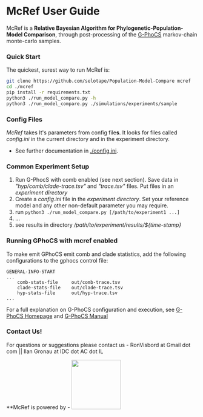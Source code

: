 # McRef User Guide



McRef is a **Relative Bayesian Algorithm for Phylogenetic-Population-Model Comparison**, through post-processing of the [G-PhoCS](http://compgen.cshl.edu/GPhoCS/) markov-chain monte-carlo samples.



### Quick Start
The quickest, surest way to run McRef is:
```bash
git clone https://github.com/selotape/Population-Model-Compare mcref
cd ./mcref
pip install -r requirements.txt
python3 ./run_model_compare.py -h
python3 ./run_model_compare.py ./simulations/experiments/sample
```


### Config Files
*McRef* takes It's parameters from config file**s**. It looks for files called *config.ini* in the current directory and in the experiment directory. 
   * See further documentation in [./config.ini](https://github.com/selotape/Population-Model-Compare/blob/master/config.ini).


### Common Experiment Setup
1. Run G-PhocS with comb enabled (see next section). Save data in *"hyp/comb/clade-trace.tsv"* and *"trace.tsv"* files. Put files in an *experiment directory*
2. Create a *config.ini* file in the *experiment directory*. Set your reference model and any other non-default parameter you may require.
3. run `python3 ./run_model_compare.py [/path/to/experiment1 ...]`
4. ...
5. see results in directory */path/to/experiment/results/${time-stamp}* 

### Running GPhoCS with mcref enabled
To make emit GPhoCS emit comb and clade statistics, add the following configurations to the gphocs control file:

```
GENERAL-INFO-START
...
    comb-stats-file     out/comb-trace.tsv
    clade-stats-file    out/clade-trace.tsv
    hyp-stats-file      out/hyp-trace.tsv
...
```
For a full explanation on G-PhoCS configuration and execution, see  [G-PhoCS Homepage](http://compgen.cshl.edu/GPhoCS/) and [G-PhoCS Manual](http://compgen.cshl.edu/GPhoCS/GPhoCS_Manual.pdf)


### Contact Us!
For questions or suggestions please contact us - RonVisbord at Gmail dot com || Ilan Gronau at IDC dot AC dot IL

**McRef is powered by - <img src="http://www.faculty.idc.ac.il/igronau/images/research/gphocs-logo.png"  width="130"/>

